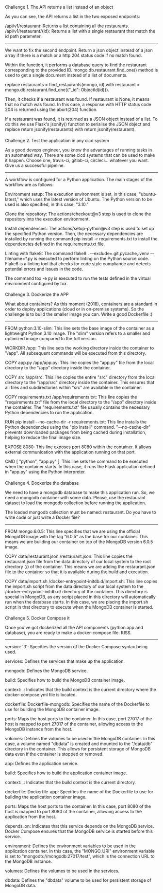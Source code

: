 Challenge 1. The API returns a list instead of an object

As you can see, the API returns a list in the two exposed endpoints:

/api/v1/restaurant: Returns a list containing all the restaurants.
/api/v1/restaurant/{id}: Returns a list with a single restaurant that match the id path parameter.

------

We want to fix the second endpoint. Return a json object instead of a json array if there is a match or a http 204 status code if no match found.

Within the function, it performs a database query to find the restaurant corresponding to the provided ID. mongo.db.restaurant.find_one() method is used to get a single document instead of a list of documents. 

replace restaurants = find_restaurants(mongo, id) with  restaurant = mongo.db.restaurant.find_one({"_id": ObjectId(id)}).

Then, it checks if a restaurant was found. If restaurant is None, it means that no match was found. In this case, a response with HTTP status code 204 is returned using the abort(204) function.

If a restaurant was found, it is returned as a JSON object instead of a list. To do this we use Flask's jsonify() function to serialise the JSON object and replace return jsonify(restaurants) with return jsonify(restaurant).

####

Challenge 2. Test the application in any cicd system

As a good devops engineer, you know the advantages of running tasks in an automated way. There are some cicd systems that can be used to make it happen. Choose one, travis-ci, gitlab-ci, circleci... whatever you want. Give us a successful pipeline.

------

A workflow is configured for a Python application. The main stages of the workflow are as follows:

Environment setup: The execution environment is set, in this case, "ubuntu-latest," which uses the latest version of Ubuntu. The Python version to be used is also specified, in this case, "3.10."

Clone the repository: The actions/checkout@v3 step is used to clone the repository into the execution environment.

Install dependencies: The actions/setup-python@v3 step is used to set up the specified Python version. Then, the necessary dependencies are installed by running the command pip install -r requirements.txt to install the dependencies defined in the requirements.txt file.

Linting with flake8: The command flake8 . --exclude=.git,pycache,.venv --filename=*.py is executed to perform linting on the Python source code. Flake8 is a linting tool that checks for code style compliance and detects potential errors and issues in the code.

The command tox -e py is executed to run the tests defined in the virtual environment configured by tox.

####

Challenge 3. Dockerize the APP

What about containers? As this moment (2018), containers are a standard in order to deploy applications (cloud or in on-premise systems). So the challenge is to build the smaller image you can. Write a good Dockerfile :)

------

FROM python:3.10-slim: This line sets the base image of the container as a lightweight Python 3.10 image. The "slim" version refers to a smaller and optimized image compared to the full version.

WORKDIR /app: This line sets the working directory inside the container to "/app". All subsequent commands will be executed from this directory.

COPY app.py /app/app.py: This line copies the "app.py" file from the local directory to the "/app" directory inside the container.

COPY src /app/src: This line copies the entire "src" directory from the local directory to the "/app/src" directory inside the container. This ensures that all files and subdirectories within "src" are available in the container.

COPY requirements.txt /app/requirements.txt: This line copies the "requirements.txt" file from the local directory to the "/app" directory inside the container. The "requirements.txt" file usually contains the necessary Python dependencies to run the application.

RUN pip install --no-cache-dir -r requirements.txt: This line installs the Python dependencies using the "pip install" command. "--no-cache-dir" prevents downloaded packages from being cached during installation, helping to reduce the final image size.

EXPOSE 8080: This line exposes port 8080 within the container. It allows external communication with the application running on that port.

CMD [ "python", "app.py" ]: This line sets the command to be executed when the container starts. In this case, it runs the Flask application defined in "app.py" using the Python interpreter.

####

Challenge 4. Dockerize the database

We need to have a mongodb database to make this application run. So, we need a mongodb container with some data. Please, use the restaurant dataset to load the mongodb collection before running the application.

The loaded mongodb collection must be named: restaurant. Do you have to write code or just write a Docker file?

------

FROM mongo:6.0.5: This line specifies that we are using the official MongoDB image with the tag "6.0.5" as the base for our container. This means we are building our container on top of the MongoDB version 6.0.5 image.

COPY data/restaurant.json /restaurant.json: This line copies the restaurant.json file from the data directory of our local system to the root directory (/) of the container. This means we are adding the restaurant.json file to the container so that it is available during the build and execution.

COPY data/import.sh /docker-entrypoint-initdb.d/import.sh: This line copies the import.sh script from the data directory of our local system to the /docker-entrypoint-initdb.d/ directory of the container. This directory is special in MongoDB, as any script placed in this directory will automatically run when the database starts. In this case, we are placing the import.sh script in that directory to execute when the MongoDB container is started.

####

Challenge 5. Docker Compose it

Once you've got dockerized all the API components (python app and database), you are ready to make a docker-compose file. KISS.

------

version: '3': Specifies the version of the Docker Compose syntax being used.

services: Defines the services that make up the application.

mongodb: Defines the MongoDB service.

build: Specifies how to build the MongoDB container image.

context: .: Indicates that the build context is the current directory where the docker-compose.yml file is located.

dockerfile: Dockerfile-mongodb: Specifies the name of the Dockerfile to use for building the MongoDB container image.

ports: Maps the host ports to the container. In this case, port 27017 of the host is mapped to port 27017 of the container, allowing access to the MongoDB instance from the host.

volumes: Defines the volumes to be used in the MongoDB container. In this case, a volume named "dbdata" is created and mounted to the "/data/db" directory in the container. This allows for persistent storage of MongoDB data even if the container is stopped or removed.

app: Defines the application service.

build: Specifies how to build the application container image.

context: .: Indicates that the build context is the current directory.

dockerfile: Dockerfile-app: Specifies the name of the Dockerfile to use for building the application container image.

ports: Maps the host ports to the container. In this case, port 8080 of the host is mapped to port 8080 of the container, allowing access to the application from the host.

depends_on: Indicates that this service depends on the MongoDB service. Docker Compose ensures that the MongoDB service is started before this service.

environment: Defines the environment variables to be used in the application container. In this case, the "MONGO_URI" environment variable is set to "mongodb://mongodb:27017/test", which is the connection URL to the MongoDB instance.

volumes: Defines the volumes to be used in the services.

dbdata: Defines the "dbdata" volume to be used for persistent storage of MongoDB data.